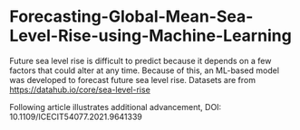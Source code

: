# Forecasting-Global-Mean-Sea-Level-Rise-using-Machine-Learning
Future sea level rise is difficult to predict because it depends on a few factors that could alter at any time. Because of this, an ML-based model was developed to forecast future sea level rise.
Datasets are from https://datahub.io/core/sea-level-rise

Following article illustrates additional advancement, 
DOI: 10.1109/ICECIT54077.2021.9641339
